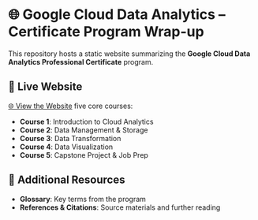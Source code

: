 # 🌐 Google Cloud Data Analytics – Certificate Program Wrap-up

This repository hosts a static website summarizing the **Google Cloud Data Analytics Professional Certificate** program.

## 🚀 Live Website

[🌐 View the Website](https://yveslacroix83400.github.io/GCP_data_analytics/) five core courses:
- **Course 1**: Introduction to Cloud Analytics
- **Course 2**: Data Management & Storage
- **Course 3**: Data Transformation
- **Course 4**: Data Visualization
- **Course 5**: Capstone Project & Job Prep

## 📎 Additional Resources

- **Glossary**: Key terms from the program
- **References & Citations**: Source materials and further reading


